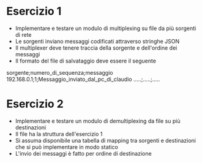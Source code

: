 # Esercizio 1

* Implementare e testare un modulo di multiplexing su file da più sorgenti di rete
* Le sorgenti inviano messaggi codificati attraverso stringhe JSON
* Il multiplexer deve tenere traccia della sorgente e dell'ordine dei messaggi
* Il formato del file di salvataggio deve essere il seguente

sorgente;numero\_di\_sequenza;messaggio
192.168.0.1;1;Messaggio\_inviato\_dal\_pc\_di\_claudio
.....;.....;.....

# Esercizio 2

* Implementare e testare un modulo di demultiplexing da file su più destinazioni
* Il file ha la struttura dell'esercizio 1
* Si assuma disponibile una tabella di mapping tra sorgenti e destinazioni che si può implementare in modo statico
* L'invio dei messaggi è fatto per ordine di destinazione
